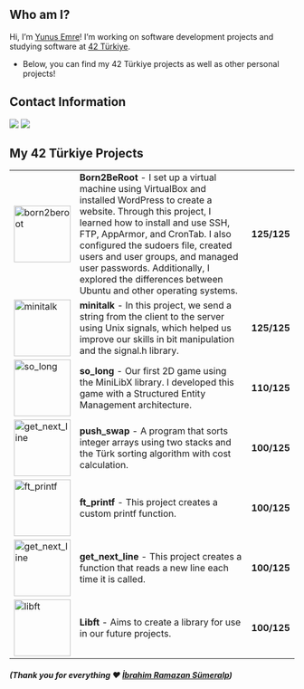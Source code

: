 ## Who am I?
Hi, I’m <a href="https://sumeralp.online">Yunus Emre</a>! I’m working on software development projects and studying software at <a href="https://42istanbul.com.tr">42 Türkiye</a>.
- Below, you can find my 42 Türkiye projects as well as other personal projects!

## Contact Information
<a href="mailto:name@email.com">![](https://img.shields.io/badge/Gmail-emresmrlp@gmail.com-red)</a> 
<a href="https://linkedin.com/in/emresmrlp">![](https://img.shields.io/badge/Linkedin-emresmrlp-blue)</a>

## My 42 Türkiye Projects

<table>
  <tr>
    <td>
      <a href="https://github.com/emresmrlp">
        <img src="https://github.com/user-attachments/assets/a9d4b12c-3c0d-428c-875a-84c529fb6783" alt="born2beroot" width="100">
      </a>
    </td>
    <td>
      <strong>Born2BeRoot</strong> - I set up a virtual machine using VirtualBox and installed WordPress to create a website. Through this project, I learned how to install and use SSH, FTP, AppArmor, and CronTab. I also configured the sudoers file, created users and user groups, and managed user passwords. Additionally, I explored the differences between Ubuntu and other operating systems.
    </td>
    <td>
      <strong>125/125</strong>
    </td>
  </tr>
  <tr>
    <td>
      <a href="https://github.com/emresmrlp/minitalk">
        <img src="https://github.com/user-attachments/assets/971cc282-d42f-4ab4-8c4a-55061e97aa4d" alt="minitalk" width="100">
      </a>
    </td>
    <td>
      <strong>minitalk</strong> - In this project, we send a string from the client to the server using Unix signals, which helped us improve our skills in bit manipulation and the signal.h library.
    </td>
    <td>
      <strong>125/125</strong>
    </td>
  </tr>
  <tr>
    <td>
      <a href="https://github.com/emresmrlp/so-long">
        <img src="https://github.com/user-attachments/assets/7289017d-0ac9-4384-9bb6-44aa0d501746" alt="so_long" width="100">
      </a>
    </td>
    <td>
      <strong>so_long</strong> - Our first 2D game using the MiniLibX library. I developed this game with a Structured Entity Management architecture.
    </td>
    <td>
      <strong>110/125</strong>
    </td>
  </tr>
  <tr>
    <td>
      <a href="https://github.com/emresmrlp/push_swap">
        <img src="https://github.com/user-attachments/assets/575e1b09-a2fc-4f8e-8526-5221a08dcab5" alt="get_next_line" width="100">
      </a>
    </td>
    <td>
      <strong>push_swap</strong> - A program that sorts integer arrays using two stacks and the Türk sorting algorithm with cost calculation.
    </td>
    <td>
      <strong>100/125</strong>
    </td>
  </tr>
  <tr>
    <td>
      <a href="https://github.com/emresmrlp/ft_printf">
        <img src="https://github.com/user-attachments/assets/d5c29a19-5aa9-44b9-9fed-1c32c5eff323" alt="ft_printf" width="100">
      </a>
    </td>
    <td>
      <strong>ft_printf</strong> - This project creates a custom printf function.
    </td>
    <td>
      <strong>100/125</strong>
    </td>
  </tr>
  <tr>
    <td>
      <a href="https://github.com/emresmrlp/get_next_line">
        <img src="https://github.com/user-attachments/assets/f30339a3-6ef7-47c6-9256-9f939ed8c0d4" alt="get_next_line" width="100">
      </a>
    </td>
    <td>
      <strong>get_next_line</strong> - This project creates a function that reads a new line each time it is called.
    </td>
    <td>
      <strong>100/125</strong>
    </td>
  </tr>
  <tr>
    <td>
      <a href="https://github.com/emresmrlp/libft">
        <img src="https://github.com/user-attachments/assets/986692d8-12d9-4c44-a7ed-eafd07c208c3" alt="libft" width="100">
      </a>
    </td>
    <td>
      <strong>Libft</strong> - Aims to create a library for use in our future projects.
    </td>
    <td>
      <strong>100/125</strong>
    </td>
  </tr>
</table>

##### (_Thank you for everything ♥ <a href="https://ibrahimsumeralp.com">İbrahim Ramazan Sümeralp</a>_)
